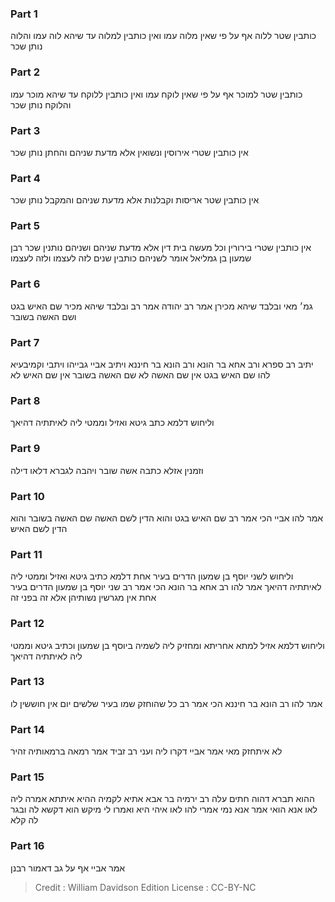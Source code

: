 
### Part 1
כותבין שטר ללוה אף על פי שאין מלוה עמו ואין כותבין למלוה עד שיהא לוה עמו והלוה נותן שכר

### Part 2
כותבין שטר למוכר אף על פי שאין לוקח עמו ואין כותבין ללוקח עד שיהא מוכר עמו והלוקח נותן שכר

### Part 3
אין כותבין שטרי אירוסין ונשואין אלא מדעת שניהם והחתן נותן שכר

### Part 4
אין כותבין שטר אריסות וקבלנות אלא מדעת שניהם והמקבל נותן שכר

### Part 5
אין כותבין שטרי בירורין וכל מעשה בית דין אלא מדעת שניהם ושניהם נותנין שכר רבן שמעון בן גמליאל אומר לשניהם כותבין שנים לזה לעצמו ולזה לעצמו

### Part 6
גמ׳ מאי ובלבד שיהא מכירן אמר רב יהודה אמר רב ובלבד שיהא מכיר שם האיש בגט ושם האשה בשובר

### Part 7
יתיב רב ספרא ורב אחא בר הונא ורב הונא בר חיננא ויתיב אביי גבייהו ויתבי וקמיבעיא להו שם האיש בגט אין שם האשה לא שם האשה בשובר אין שם האיש לא

### Part 8
וליחוש דלמא כתב גיטא ואזיל וממטי ליה לאיתתיה דהיאך

### Part 9
וזמנין אזלא כתבה אשה שובר ויהבה לגברא דלאו דילה

### Part 10
אמר להו אביי הכי אמר רב שם האיש בגט והוא הדין לשם האשה שם האשה בשובר והוא הדין לשם האיש

### Part 11
וליחוש לשני יוסף בן שמעון הדרים בעיר אחת דלמא כתיב גיטא ואזיל וממטי ליה לאיתתיה דהיאך אמר להו רב אחא בר הונא הכי אמר רב שני יוסף בן שמעון הדרים בעיר אחת אין מגרשין נשותיהן אלא זה בפני זה

### Part 12
וליחוש דלמא אזיל למתא אחריתא ומחזיק ליה לשמיה ביוסף בן שמעון וכתיב גיטא וממטי ליה לאיתתיה דהיאך

### Part 13
אמר להו רב הונא בר חיננא הכי אמר רב כל שהוחזק שמו בעיר שלשים יום אין חוששין לו

### Part 14
לא איתחזק מאי אמר אביי דקרו ליה ועני רב זביד אמר רמאה ברמאותיה זהיר

### Part 15
ההוא תברא דהוה חתים עלה רב ירמיה בר אבא אתיא לקמיה ההיא איתתא אמרה ליה לאו אנא הואי אמר אנא נמי אמרי להו לאו איהי היא ואמרו לי מיקש הוא דקשא לה ובגר לה קלא

### Part 16
אמר אביי אף על גב דאמור רבנן

>Credit : William Davidson Edition
>License : CC-BY-NC